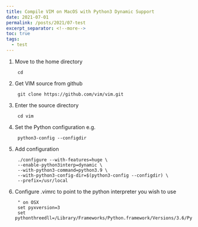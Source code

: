 ```yaml
---
title: Compile VIM on MacOS with Python3 Dynamic Support
date: 2021-07-01
permalink: /posts/2021/07-test
excerpt_separator: <!--more-->
toc: true
tags:
  - test
---
```

1. Move to the home directory

        cd

2. Get VIM source from github

        git clone https://github.com/vim/vim.git

3. Enter the source directory

        cd vim

4. Set the Python configuration e.g.

        python3-config --configdir

5. Add configuration

        ./configure --with-features=huge \
        --enable-python3interp=dynamic \
        --with-python3-command=python3.9 \
        --with-python3-config-dir=$(python3-config --configdir) \
        --prefix=/usr/local

5. Configure .vimrc to point to the python interpreter you wish to use

        " on OSX
        set pyxversion=3
        set pythonthreedll=/Library/Frameworks/Python.framework/Versions/3.6/Python
